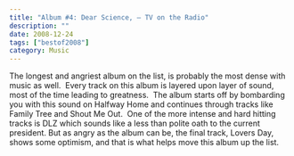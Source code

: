 ```yaml
---
title: "Album #4: Dear Science, – TV on the Radio"
description: ""
date: 2008-12-24
tags: ["bestof2008"]
category: Music
---
```



<p>The longest and angriest album on the list, is probably the most dense with music as well.&nbsp; Every track on this album is layered upon layer of sound, most of the time leading to greatness.&nbsp; The album starts off by bombarding you with this sound on Halfway Home and continues through tracks like Family Tree and Shout Me Out.&nbsp; One of the more intense and hard hitting tracks is DLZ which sounds like a less than polite oath to the current president. But as angry as the album can be, the final track, Lovers Day, shows some optimism, and that is what helps move this album up the list.</p>
